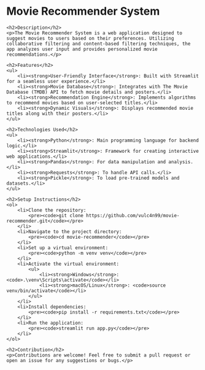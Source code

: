 <!DOCTYPE html>
<html lang="en">
<head>
    <meta charset="UTF-8">
    <meta name="viewport" content="width=device-width, initial-scale=1.0">
    <title>Movie Recommender System</title>
</head>
<body>
    <h1>Movie Recommender System</h1>

    <h2>Description</h2>
    <p>The Movie Recommender System is a web application designed to suggest movies to users based on their preferences. Utilizing collaborative filtering and content-based filtering techniques, the app analyzes user input and provides personalized movie recommendations.</p>

    <h2>Features</h2>
    <ul>
        <li><strong>User-Friendly Interface</strong>: Built with Streamlit for a seamless user experience.</li>
        <li><strong>Movie Database</strong>: Integrates with The Movie Database (TMDB) API to fetch movie details and posters.</li>
        <li><strong>Recommendation Engine</strong>: Implements algorithms to recommend movies based on user-selected titles.</li>
        <li><strong>Dynamic Visuals</strong>: Displays recommended movie titles along with their posters.</li>
    </ul>

    <h2>Technologies Used</h2>
    <ul>
        <li><strong>Python</strong>: Main programming language for backend logic.</li>
        <li><strong>Streamlit</strong>: Framework for creating interactive web applications.</li>
        <li><strong>Pandas</strong>: For data manipulation and analysis.</li>
        <li><strong>Requests</strong>: To handle API calls.</li>
        <li><strong>Pickle</strong>: To load pre-trained models and datasets.</li>
    </ul>

    <h2>Setup Instructions</h2>
    <ol>
        <li>Clone the repository:
            <pre><code>git clone https://github.com/vulc4n99/movie-recommender.git</code></pre>
        </li>
        <li>Navigate to the project directory:
            <pre><code>cd movie-recommender</code></pre>
        </li>
        <li>Set up a virtual environment:
            <pre><code>python -m venv venv</code></pre>
        </li>
        <li>Activate the virtual environment:
            <ul>
                <li><strong>Windows</strong>: <code>.\venv\Scripts\activate</code></li>
                <li><strong>macOS/Linux</strong>: <code>source venv/bin/activate</code></li>
            </ul>
        </li>
        <li>Install dependencies:
            <pre><code>pip install -r requirements.txt</code></pre>
        </li>
        <li>Run the application:
            <pre><code>streamlit run app.py</code></pre>
        </li>
    </ol>

    <h2>Contribution</h2>
    <p>Contributions are welcome! Feel free to submit a pull request or open an issue for any suggestions or bugs.</p>
</body>
</html>
